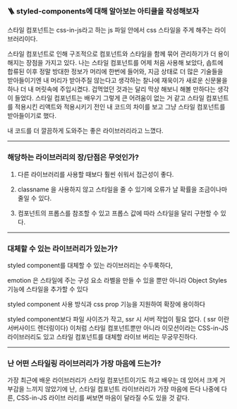 ### 🪜 **styled-components**에 대해 알아보는 아티클을 작성해보자

스타일 컴포넌트는 css-in-js라고 하는 js 파일 안에서 css 스타일을 주게 해주는 라이브러리이다.

스타일 컴포넌트로 인해 구조적으로 컴포넌트와 스타일을 함께 묶어 관리하기가 더 용이 해지는 장점을 가지고 있다. 나는 스타일 컴포넌트를 어제 처음 사용해 보았다, 솝트에 합류된 이후 정말 방대한 정보가 머리에 한번에 들어와, 지금 상태로 더 많은 기술들을 받아들이기엔 내 머리가 받아주질 않는다고 생각하는 찰나에 재욱이가 새로운 신문물을 하나 더 내 머릿속에 주입시켰다. 겁먹었던 것과는 달리 막상 해보니 해볼 만하다는 생각이 들었다. 스타일 컴포넌트는 배우기 그렇게 큰 어려움이 없는 거 같고 스타일 컴포넌트를 적용시킨 리액트와 적용시키기 전인 내 코드의 차이를 보고 그냥 스타일 컴포넌트를 받아들이기로 했다.

내 코드를 더 깔끔하게 도와주는 좋은 라이브러리라고 느꼈다.

---

### 해당하는 라이브러리의 장/단점은 무엇인가?

1. 다른 라이브러리를 사용할 때보다 훨씬 쉬워서 접근성이 좋다.

2. classname 을 사용하지 않고 스타일을 줄 수 있기에 오류가 날 확률을 조금이나마 줄일 수 있다.

3. 컴포넌트의 프롭스를 참조할 수 있고 프롭스 값에 따라 스타일을 달리 구현할 수 있다.

---

### 대체할 수 있는 라이브러리가 있는가?

styled component를 대체할 수 있는 라이브러리는 수두룩하다,

emotion 은 스타일에 주는 구성 요소 라벨을 만들 수 있을 뿐만 아니라 Object Styles 기능에 스타일을 추가할 수 있다

styled component 사용 방식과 css prop 기능을 지원하여 확장에 용이하다

styled component보다 파일 사이즈가 작고, ssr 시 서버 작업이 필요 없다. ( ssr 이란 서버사이드 렌더링이다) 이처럼 스타일 컴포넌트뿐만 아니라 이모션이라는 CSS-in-JS 라이브러리도 있고 스타일 컴포넌트를 대체할 라이브 버리는 무궁무진하다.

---

### 난 어떤 스타일링 라이브러리가 가장 마음에 드는가?

가장 최근에 배운 라이브러리가 스타일 컴포넌트이기도 하고 배우는 데 있어서 크게 거부감을 느끼지 않았기에 난, 스타일 컴포넌트 라이브러리가 가장 마음에 든다 나중에 다른, CSS-in-JS 라이브 러리를 써보면 마음이 달라질 수도 있을 것 같다.
